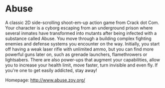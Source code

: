 Abuse
=====

A classic 2D side-scrolling shoot-em-up action game from Crack dot Com.
Your character is a cyborg escaping from an underground prison where several
inmates have transformed into mutants after being infected with a substance called Abuse.
You move through a building complex fighting enemies and defense systems you encounter on the way.
Initially, you start off having a weak laser rifle with unlimited ammo, but you can find more
powerful guns later on, such as grenade launchers, flamethrowers or lightsabers.
There are also power-ups that augment your capabilities, allow you to increase your health limit,
move faster, turn invisible and even fly.
If you're one to get easily addicted, stay away!

Homepage: http://www.abuse.zoy.org/

